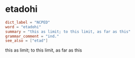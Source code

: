 # etadohi

``` toml
dict_label = "NCPED"
word = "etadohi"
summary = "this as limit; to this limit, as far as this"
grammar_comment = "ind."
see_also = ["etad"]
```

this as limit; to this limit, as far as this

